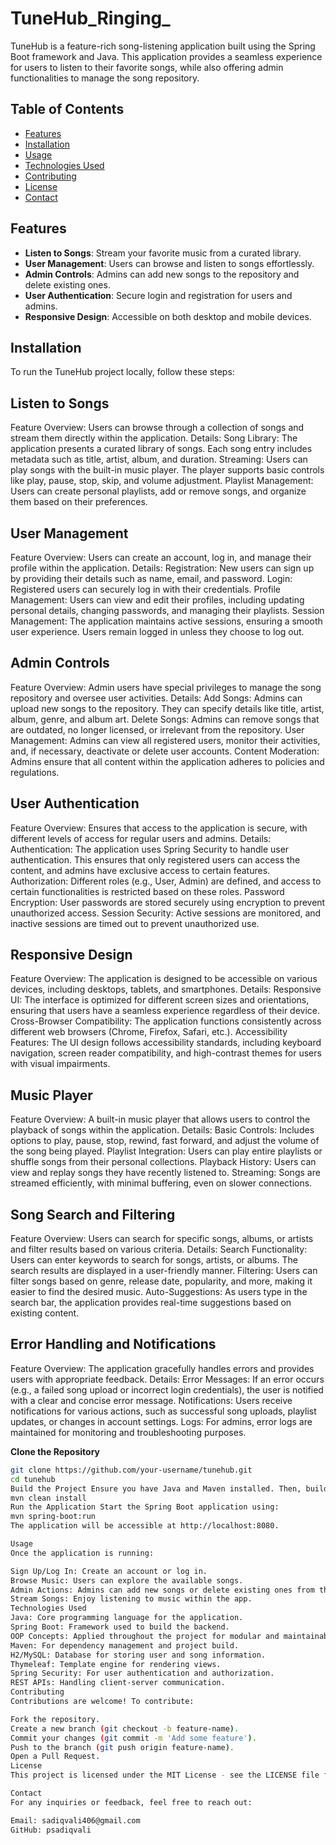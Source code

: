 # TuneHub_Ringing_


TuneHub is a feature-rich song-listening application built using the Spring Boot framework and Java. This application provides a seamless experience for users to listen to their favorite songs, while also offering admin functionalities to manage the song repository.

## Table of Contents

- [Features](#features)
- [Installation](#installation)
- [Usage](#usage)
- [Technologies Used](#technologies-used)
- [Contributing](#contributing)
- [License](#license)
- [Contact](#contact)

## Features

- **Listen to Songs**: Stream your favorite music from a curated library.
- **User Management**: Users can browse and listen to songs effortlessly.
- **Admin Controls**: Admins can add new songs to the repository and delete existing ones.
- **User Authentication**: Secure login and registration for users and admins.
- **Responsive Design**: Accessible on both desktop and mobile devices.

## Installation

To run the TuneHub project locally, follow these steps:
## Listen to Songs
Feature Overview: Users can browse through a collection of songs and stream them directly within the application.
Details:
Song Library: The application presents a curated library of songs. Each song entry includes metadata such as title, artist, album, and duration.
Streaming: Users can play songs with the built-in music player. The player supports basic controls like play, pause, stop, skip, and volume adjustment.
Playlist Management: Users can create personal playlists, add or remove songs, and organize them based on their preferences.
## User Management
Feature Overview: Users can create an account, log in, and manage their profile within the application.
Details:
Registration: New users can sign up by providing their details such as name, email, and password.
Login: Registered users can securely log in with their credentials.
Profile Management: Users can view and edit their profiles, including updating personal details, changing passwords, and managing their playlists.
Session Management: The application maintains active sessions, ensuring a smooth user experience. Users remain logged in unless they choose to log out.
## Admin Controls
Feature Overview: Admin users have special privileges to manage the song repository and oversee user activities.
Details:
Add Songs: Admins can upload new songs to the repository. They can specify details like title, artist, album, genre, and album art.
Delete Songs: Admins can remove songs that are outdated, no longer licensed, or irrelevant from the repository.
User Management: Admins can view all registered users, monitor their activities, and, if necessary, deactivate or delete user accounts.
Content Moderation: Admins ensure that all content within the application adheres to policies and regulations.
## User Authentication
Feature Overview: Ensures that access to the application is secure, with different levels of access for regular users and admins.
Details:
Authentication: The application uses Spring Security to handle user authentication. This ensures that only registered users can access the content, and admins have exclusive access to certain features.
Authorization: Different roles (e.g., User, Admin) are defined, and access to certain functionalities is restricted based on these roles.
Password Encryption: User passwords are stored securely using encryption to prevent unauthorized access.
Session Security: Active sessions are monitored, and inactive sessions are timed out to prevent unauthorized use.
## Responsive Design
Feature Overview: The application is designed to be accessible on various devices, including desktops, tablets, and smartphones.
Details:
Responsive UI: The interface is optimized for different screen sizes and orientations, ensuring that users have a seamless experience regardless of their device.
Cross-Browser Compatibility: The application functions consistently across different web browsers (Chrome, Firefox, Safari, etc.).
Accessibility Features: The UI design follows accessibility standards, including keyboard navigation, screen reader compatibility, and high-contrast themes for users with visual impairments.
## Music Player
Feature Overview: A built-in music player that allows users to control the playback of songs within the application.
Details:
Basic Controls: Includes options to play, pause, stop, rewind, fast forward, and adjust the volume of the song being played.
Playlist Integration: Users can play entire playlists or shuffle songs from their personal collections.
Playback History: Users can view and replay songs they have recently listened to.
Streaming: Songs are streamed efficiently, with minimal buffering, even on slower connections.
## Song Search and Filtering
Feature Overview: Users can search for specific songs, albums, or artists and filter results based on various criteria.
Details:
Search Functionality: Users can enter keywords to search for songs, artists, or albums. The search results are displayed in a user-friendly manner.
Filtering: Users can filter songs based on genre, release date, popularity, and more, making it easier to find the desired music.
Auto-Suggestions: As users type in the search bar, the application provides real-time suggestions based on existing content.
## Error Handling and Notifications
Feature Overview: The application gracefully handles errors and provides users with appropriate feedback.
Details:
Error Messages: If an error occurs (e.g., a failed song upload or incorrect login credentials), the user is notified with a clear and concise error message.
Notifications: Users receive notifications for various actions, such as successful song uploads, playlist updates, or changes in account settings.
Logs: For admins, error logs are maintained for monitoring and troubleshooting purposes.

 **Clone the Repository**
   ```bash
   git clone https://github.com/your-username/tunehub.git
   cd tunehub
Build the Project Ensure you have Java and Maven installed. Then, build the project
mvn clean install
Run the Application Start the Spring Boot application using:
mvn spring-boot:run
The application will be accessible at http://localhost:8080.

Usage
Once the application is running:

Sign Up/Log In: Create an account or log in.
Browse Music: Users can explore the available songs.
Admin Actions: Admins can add new songs or delete existing ones from the repository.
Stream Songs: Enjoy listening to music within the app.
Technologies Used
Java: Core programming language for the application.
Spring Boot: Framework used to build the backend.
OOP Concepts: Applied throughout the project for modular and maintainable code.
Maven: For dependency management and project build.
H2/MySQL: Database for storing user and song information.
Thymeleaf: Template engine for rendering views.
Spring Security: For user authentication and authorization.
REST APIs: Handling client-server communication.
Contributing
Contributions are welcome! To contribute:

Fork the repository.
Create a new branch (git checkout -b feature-name).
Commit your changes (git commit -m 'Add some feature').
Push to the branch (git push origin feature-name).
Open a Pull Request.
License
This project is licensed under the MIT License - see the LICENSE file for details.

Contact
For any inquiries or feedback, feel free to reach out:

Email: sadiqvali406@gmail.com
GitHub: psadiqvali
